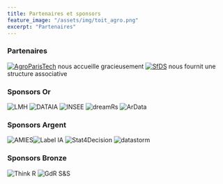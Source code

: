 ```yaml
---
title: Partenaires et sponsors 
feature_image: "/assets/img/toit_agro.png"
excerpt: "Partenaires"
---
```


### Partenaires

[![AgroParisTech](../assets/logos/logo_agro.png)](http://www.agroparistech.fr/)  nous accueille gracieusement
[![SfDS](../assets/logos/logo_sfds.png)](https://www.sfds.asso.fr/) nous fournit une structure associative

### Sponsors Or

![LMH](../assets/logos/logo_lmh.png)
![DATAIA](../assets/logos/logo_dataia.png)
![INSEE](../assets/logos/logo_insee.png)
![dreamRs](../assets/logos/logo_dreamRs.png)
![ArData](../assets/logos/logo_ardata.png)

### Sponsors Argent

![AMIES](../assets/logos/logo-amies.jpg)![Label IA](../assets/logos/label_IA.jpg)
![Stat4Decision](../assets/logos/stat4decision.png)
![datastorm](../assets/logos/logo_datastorm.jpg)

### Sponsors Bronze

![Think R](../assets/logos/THINKR-LOGO.png)
![GdR S&S](../assets/logos/logo_GDR.jpg)

